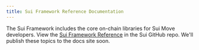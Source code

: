 ```yaml
---
title: Sui Framework Reference Documentation
---
```


The Sui Framework includes the core on-chain libraries for Sui Move developers. View the [Sui Framework Reference](https://github.com/MystenLabs/sui/tree/main/crates/sui-framework/docs) in the Sui GitHub repo. We'll publish these topics to the docs site soon.
